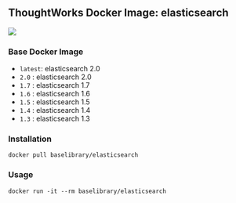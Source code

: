 ## ThoughtWorks Docker Image: elasticsearch

[![](http://dockeri.co/image/baselibrary/elasticsearch)](https://registry.hub.docker.com/u/baselibrary/elasticsearch/)

### Base Docker Image

* `latest`: elasticsearch 2.0
* `2.0`   : elasticsearch 2.0
* `1.7`   : elasticsearch 1.7
* `1.6`   : elasticsearch 1.6
* `1.5`   : elasticsearch 1.5
* `1.4`   : elasticsearch 1.4
* `1.3`   : elasticsearch 1.3

### Installation

    docker pull baselibrary/elasticsearch

### Usage

    docker run -it --rm baselibrary/elasticsearch
